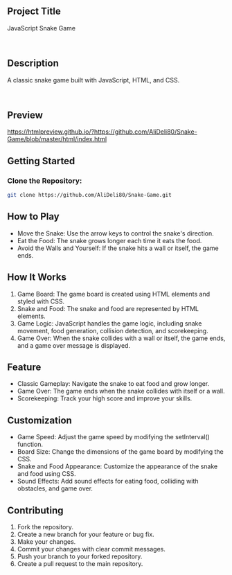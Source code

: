 ## Project Title

JavaScript Snake Game

<br>

## Description

A classic snake game built with JavaScript, HTML, and CSS.

<br>

## Preview


https://htmlpreview.github.io/?https://github.com/AliDeli80/Snake-Game/blob/master/html/index.html
<br>

## Getting Started

### Clone the Repository:

  ```sh
  git clone https://github.com/AliDeli80/Snake-Game.git
  ```



## How to Play

- Move the Snake: Use the arrow keys to control the snake's direction.
- Eat the Food: The snake grows longer each time it eats the food.
- Avoid the Walls and Yourself: If the snake hits a wall or itself, the game ends.

## How It Works

1. Game Board: The game board is created using HTML elements and styled with CSS.
2. Snake and Food: The snake and food are represented by HTML elements.
3. Game Logic: JavaScript handles the game logic, including snake movement, food generation, collision detection, and scorekeeping.
4. Game Over: When the snake collides with a wall or itself, the game ends, and a game over message is displayed.

## Feature

- Classic Gameplay: Navigate the snake to eat food and grow longer.
- Game Over: The game ends when the snake collides with itself or a wall.
- Scorekeeping: Track your high score and improve your skills.

## Customization

- Game Speed: Adjust the game speed by modifying the setInterval() function.
- Board Size: Change the dimensions of the game board by modifying the CSS.
- Snake and Food Appearance: Customize the appearance of the snake and food using CSS.
- Sound Effects: Add sound effects for eating food, colliding with obstacles, and game over.

## Contributing
1.  Fork the repository.
2.  Create a new branch for your feature or bug fix.
3.  Make your changes.
4.  Commit your changes with clear commit messages.
5.  Push your branch to your forked repository.
6.  Create a pull request to the main repository.   
